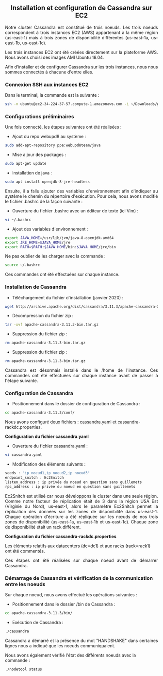 <div align="center"><h2>Installation et configuration de Cassandra sur EC2</h2></div>

<p align="justify">Notre cluster Cassandra est constitué de trois noeuds. Les trois noeuds correspondent à trois instances EC2 (AWS) appartenant à la même région (us-east-1) mais à trois zones de disponibilité différentes (us-east-1a, us-east-1b, us-east-1c).</p>

<p align='justify'>Les trois instances EC2 ont été créées directement sur la plateforme AWS. Nous avons choisi des images AMI Ubuntu 18.04.</p>

<p align='justify'>Afin d'installer et de configurer Cassandra sur les trois instances, nous nous sommes connectés à chacune d'entre elles.</p>

<h3>Connexion SSH aux instances EC2</h3>

Dans le terminal, la commande est la suivante : 

``` bash
ssh -v ubuntu@ec2-34-224-37-57.compute-1.amazonaws.com -i ~/Downloads/gdeltKeyPair.pem
```

<h3>Configurations préliminaires</h3>

Une fois connecté, les étapes suivantes ont été réalisées :
<ul>
  <li>Ajout du repo webupd8 au système : </li>
  </ul>

```bash 
sudo add-apt-repository ppa:webupd8team/java
```

<ul>
  <li>Mise à jour des packages : </li>
  </ul>

```bash 
sudo apt-get update
```

<ul>
<li>Installation de java : </li>
  </ul>

```bash 
sudo apt install openjdk-8-jre-headless 
```

<p align='justify'>Ensuite, il a fallu ajouter des variables d'environnement afin d'indiquer au système le chemin du répertoire d'exécution. Pour cela, nous avons modifié le fichier .bashrc de la façon suivante :</p>

<ul>
  <li>Ouverture du fichier .bashrc avec un éditeur de texte (ici Vim) : </li>
  </ul>

```bash 
vi ~/.bashrc
```

<ul>
  <li>Ajout des variables d'environnement : </li>
  </ul>

```bash 
export JAVA_HOME=/usr/lib/jvm/java-8-openjdk-amd64
export JRE_HOME=$JAVA_HOME/jre
export PATH=$PATH:$JAVA_HOME/bin:$JAVA_HOME/jre/bin
```

Ne pas oublier de les charger avec la commande :

```bash 
source ~/.bashrc
```

Ces commandes ont été effectuées sur chaque instance. 

<h3>Installation de Cassandra</h3>

<ul>
  <li>Téléchargement du fichier d'installation (janvier 2020) : </li>
  </ul>

```bash 
wget http://archive.apache.org/dist/cassandra/3.11.3/apache-cassandra-3.11.3-bin.tar.gz
```

<ul> 
  <li>Décompression du fichier zip : </li>
  </ul>

```bash 
tar -xvf apache-cassandra-3.11.3-bin.tar.gz
```

<ul>
  <li>Suppression du fichier zip : </li>
  </ul>

```bash 
rm apache-cassandra-3.11.3-bin.tar.gz
```

<ul>
  <li>Suppression du fichier zip : </li>
  </ul>

```bash 
rm apache-cassandra-3.11.3-bin.tar.gz
```

<p align='justify'>Cassandra est désormais installé dans le /home de l'instance. Ces commandes ont été effectuées sur chaque instance avant de passer à l'étape suivante.</p>

<h3>Configuration de Cassandra</h3>

<ul>
  <li>Positionnement dans le dossier de configuration de Cassandra : </li>
  </ul>

```bash 
cd apache-cassandra-3.11.3/conf/
```

Nous avons configuré deux fichiers : cassandra.yaml et cassandra-rackdc.properties. 

<b>Configuration du fichier cassandra.yaml</b>

<ul>
  <li>Ouverture du fichier cassandra.yaml : </li>
  </ul>

```bash 
vi cassandra.yaml
```

<ul>
  <li>Modification des éléments suivants : </li>
  </ul>

```bash 
seeds : "ip_noeud1,ip_noeud2,ip_noeud3"
endpoint_snitch : Ec2Snitch
listen_address : ip privée du noeud en question sans guillemets
rpc_address : ip privée du noeud en question sans guillemets
```

<p align='justify'>Ec2Snitch est utilisé car nous développons le cluster dans une seule région. Comme notre facteur de réplication 
était de 3 dans la région USA Est (Virginie du Nord), us-east-1, alors le paramètre Ec2Snitch permet la réplication des données 
sur les zones de disponibilité dans us-east-1. Chaque opération d'écriture a été répliquée sur les nœuds de nos trois zones de disponibilité (us-east-1a, us-east-1b et us-east-1c). 
Chaque zone de disponibilité était un rack différent.</p>

<b>Configuration du fichier cassandra-rackdc.properties</b>

Les éléments relatifs aux datacenters (dc=dc1) et aux racks (rack=rack1) ont été commentés.

<p align='justify'>Ces étapes ont été réalisées sur chaque noeud avant de démarrer Cassandra.</p>

<h3>Démarrage de Cassandra et vérification de la communication entre les noeuds</h3>

Sur chaque noeud, nous avons effectué les opérations suivantes :

<ul>
  <li>Positionnement dans le dossier /bin de Cassandra : </li>
  </ul>

```bash 
cd apache-cassandra-3.11.3/bin/
```

<ul>
  <li>Exécution de Cassandra : </li>
  </ul>

```bash 
./cassandra
```

<p align='justify'>Cassandra a démarré et la présence du mot "HANDSHAKE" dans certaines lignes nous a indiqué que les noeuds communiquaient. </p>

Nous avons également vérifié l'état des différents noeuds avec la commande :

```bash 
./nodetool status
```

